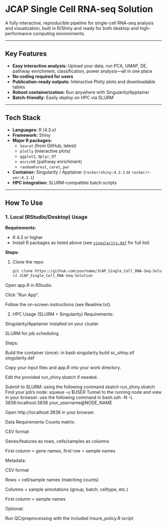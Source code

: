 # JCAP Single Cell RNA-seq Solution

A fully interactive, reproducible pipeline for single-cell RNA-seq analysis and visualization, built in R/Shiny and ready for both desktop and high-performance computing environments.

---

## **Key Features**

- **Easy interactive analysis:** Upload your data, run PCA, UMAP, DE, pathway enrichment, classification, power analysis—all in one place
- **No coding required for users**
- **Publication-ready outputs:** Interactive Plotly plots and downloadable tables
- **Robust containerization:** Run anywhere with Singularity/Apptainer
- **Batch-friendly:** Easily deploy on HPC via SLURM

---

## **Tech Stack**

- **Languages:** R (4.3.x)
- **Framework:** Shiny
- **Major R packages:**  
  - `Seurat` (from GitHub, latest)
  - `plotly` (interactive plots)
  - `ggplot2`, `dplyr`, `DT`
  - `enrichR` (pathway enrichment)
  - `randomForest`, `caret`, `pwr`
- **Container:** Singularity / Apptainer (`rocker/shiny:4.3.1` or `rocker/r-ver:4.3.1`)
- **HPC integration:** SLURM-compatible batch scripts

---

## **How To Use**

### **1. Local (RStudio/Desktop) Usage**

**Requirements:**  
- R 4.3 or higher
- Install R packages as listed above (see [`singularity.def`](singularity.def) for full list)

**Steps:**
1. Clone the repo:
   ```bash
   git clone https://github.com/yourname/JCAP_Single_Cell_RNA-Seq-Solution.git
   cd JCAP_Single_Cell_RNA-Seq-Solution
Open app.R in RStudio.

Click "Run App".

Follow the on-screen instructions (see Readme.txt).

2. HPC Usage (SLURM + Singularity)
Requirements:

Singularity/Apptainer installed on your cluster

SLURM for job scheduling

Steps:

Build the container (once):
in bash
singularity build sc_shiny.sif singularity.def

Copy your input files and app.R into your work directory.

Edit the provided run_shiny.sbatch if needed.

Submit to SLURM:
using the following command 
sbatch run_shiny.sbatch
Find your job’s node:
squeue -u $USER
Tunnel to the running node and view in your browser:
use the following command in bash
ssh -N -L 3838:localhost:3838 your_username@NODE_NAME

Open http://localhost:3838 in your browser.

Data Requirements
Counts matrix:

CSV format

Genes/features as rows, cells/samples as columns

First column = gene names, first row = sample names

Metadata:

CSV format

Rows = cell/sample names (matching counts)

Columns = sample annotations (group, batch, celltype, etc.)

First column = sample names

Optional:

Run QC/preprocessing with the included insure_policy.R script


